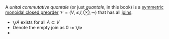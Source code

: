 A *unital commutative quantale* (or just *quantale*, in this book) is a 
[symmetric monoidal closed preorder](/docs/math/defs/closed_smp.qmd) 
$\mathcal{V}=(V,\leq,I,\otimes,\multimap)$ that has all 
[joins](/docs/math/defs/join.qmd).

- $\bigvee A$ exists for all $A \subseteq V$
- Denote the empty join as $0 := \bigvee \varnothing$
- 